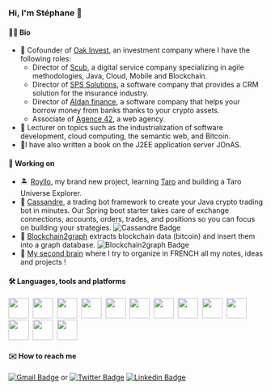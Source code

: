 ### Hi, I'm Stéphane 👋

#### :technologist:	Bio
- :briefcase: Cofounder of [Oak Invest](https://www.oak-invest.com), an investment company where I have the following roles:
  - Director of [Scub](https://scub.net), a digital service company specializing in agile methodologies, Java, Cloud, Mobile and Blockchain.
  - Director of [SPS Solutions](https://sps-solutions.fr), a software company that provides a CRM solution for the insurance industry.
  - Director of [Aldan finance](https://aldan.finance/), a software company that helps your borrow money from banks thanks to your crypto assets.
  - Associate of [Agence 42](https://www.agence42.fr), a web agency.
- :book: Lecturer on topics such as the industrialization of software development, cloud computing, the semantic web, and Bitcoin.
- :notebook_with_decorative_cover:I have also written a book on the J2EE application server JOnAS.

#### :seedling: Working on

- :desert_island: [Royllo](https://github.com/royllo), my brand new project, learning [Taro](https://lightning.engineering/posts/2022-4-5-taro-launch/) and building a Taro Universe Explorer.
- :currency_exchange: [Cassandre](https://github.com/cassandre-tech/cassandre-trading-bot), a trading bot framework to create your Java crypto trading bot in minutes. Our Spring boot starter takes care of exchange connections, accounts, orders, trades, and positions so you can focus on building your strategies. ![Cassandre Badge](https://img.shields.io/github/stars/cassandre-tech/cassandre-trading-bot?style=social)
- :microscope: [Blockchain2graph](https://github.com/straumat/blockchain2graph) extracts blockchain data (bitcoin) and insert them into a graph database. ![Blockchain2graph Badge](https://img.shields.io/github/stars/straumat/blockchain2graph?style=social)
- :notebook: [My second brain](https://straumat.github.io/second-cerveau/) where I try to organize in FRENCH all my notes, ideas and projects !

#### :hammer_and_wrench: Languages, tools and platforms
<div>
  <img src="https://cdn.jsdelivr.net/gh/devicons/devicon/icons/ubuntu/ubuntu-plain.svg" width="40" height="40"//>&nbsp;
  <img src="https://cdn.jsdelivr.net/gh/devicons/devicon/icons/git/git-plain.svg" width="40" height="40"//>&nbsp;
  <img src="https://cdn.jsdelivr.net/gh/devicons/devicon/icons/intellij/intellij-original.svg" width="40" height="40"/>&nbsp;
  <img src="https://cdn.jsdelivr.net/gh/devicons/devicon/icons/chrome/chrome-original.svg" width="40" height="40"/>&nbsp;
  <img src="https://cdn.jsdelivr.net/gh/devicons/devicon/icons/postgresql/postgresql-original.svg" width="40" height="40"/>&nbsp;
  <img src="https://cdn.jsdelivr.net/gh/devicons/devicon/icons/java/java-original.svg" width="40" height="40"/>&nbsp;
  <img src="https://cdn.jsdelivr.net/gh/devicons/devicon/icons/spring/spring-original.svg" width="40" height="40"/>&nbsp;
  <img src="https://cdn.jsdelivr.net/gh/devicons/devicon/icons/graphql/graphql-plain.svg" width="40" height="40"/>&nbsp; 
  <img src="https://cdn.jsdelivr.net/gh/devicons/devicon/icons/dart/dart-original.svg" width="40" height="40"/>&nbsp;
  <img src="https://cdn.jsdelivr.net/gh/devicons/devicon/icons/flutter/flutter-original.svg" width="40" height="40"/>&nbsp;
  <img src="https://cdn.jsdelivr.net/gh/devicons/devicon/icons/docker/docker-original.svg" width="40" height="40"/>&nbsp;
  <img src="https://cdn.jsdelivr.net/gh/devicons/devicon/icons/terraform/terraform-original.svg" width="40" height="40"/>&nbsp;
  <img src="https://cdn.jsdelivr.net/gh/devicons/devicon/icons/amazonwebservices/amazonwebservices-original.svg" width="40" height="40"/>
</div>  

#### :envelope: How to reach me
[![Gmail Badge](https://img.shields.io/badge/-stephane.traumat@gmail.com-c14438?style=flat-square&logo=Gmail&logoColor=white&link=mailto:stephane.traumat@gmail.com)](mailto:stephane.traumat@gmail.com) or [![Twitter Badge](https://img.shields.io/badge/-@straumat-1ca0f1?style=flat-square&labelColor=1ca0f1&logo=twitter&logoColor=white&link=https://twitter.com/straumat)](https://twitter.com/straumat)
[![Linkedin Badge](https://img.shields.io/badge/-straumat-blue?style=flat&logo=Linkedin&logoColor=white)](https://www.linkedin.com/in/straumat/)

